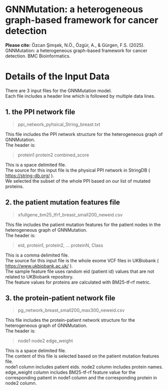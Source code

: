 # GNNMutation: a heterogeneous graph-based framework for cancer detection

**Please cite:**
Özcan Şimşek, N.Ö., Özgür, A., & Gürgen, F.S. (2025). GNNMutation: a heterogeneous graph-based framework for cancer detection. BMC Bioinformatics.


# Details of the Input Data

There are 3 input files for the GNNMutation model.\
Each file includes a header line which is followed by multiple data lines.

## 1. the PPI network file
> ppi_network_pyhsical_String_breast.txt

This file includes the PPI network structure for the heterogeneous graph of GNNMutation.\
The header is:
> protein1 protein2 combined_score

This is a space delimited file.\
The source for this input file is the physical PPI network in StringDB ( https://string-db.org/ ).\
We selected the subset of the whole PPI based on our list of mutated proteins.


## 2. the patient mutation features file
> xfullgene_bm25_tfrf_breast_small200_neweid.csv

This file includes the patient mutation features for the patient nodes in the heterogeneous graph of GNNMutation.\
The header is:
> eid, protein1, protein2, ... proteinN, Class

This is a comma delimited file.\
The source for this input file is the whole exome VCF files in UKBiobank ( https://www.ukbiobank.ac.uk/ ).\
The sample feature file uses random eid (patient id) values that are not related to UKBiobank repository.\
The feature values for proteins are calculated with BM25-tf-rf metric.
   
## 3. the protein-patient network file
> pg_network_breast_small200_max300_neweid.csv

This file includes the protein-patient network structure for the heterogeneous graph of GNNMutation.\
The header is:
> node1 node2 edge_weight

This is a space delimited file.\
The content of this file is selected based on the patient mutation features file.\
node1 column includes patient eids. node2 column includes protein names. edge_weight column includes BM25-tf-rf feature value for the corresponding patient in node1 column and the corresponding protein in node2 column.

